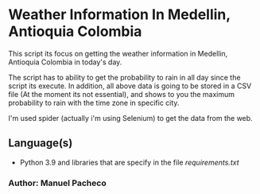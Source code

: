 # Weather Information In Medellin, Antioquia Colombia
This script its focus on getting the weather information in Medellin, Antioquia Colombia in today's day.

The script has to ability to get the probability to rain in all day since the script its execute. In addition, all above data is going to be stored in a CSV file (At the moment its not essential), and shows to you the maximum probability to rain with the time zone in specific city.

I'm used spider (actually i'm using Selenium) to get the data from the web.
## Language(s)
- Python 3.9 and libraries that are specify in the file *requirements.txt*

### Author: Manuel Pacheco
